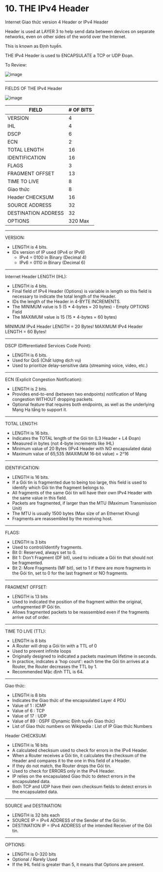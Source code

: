 # 10. THE IPv4 Header

Internet Giao thức version 4 Header or IPv4 Header

Header is used at LAYER 3 to help send data between devices on separate networks, even on other sides of the world over the Internet.

This is known as Định tuyến.

THE IPv4 Header is used to ENCAPSULATE a TCP or UDP Đoạn.

To Review:

![image](https://github.com/psaumur/CCNA/assets/106411237/64906e3c-0bae-4c2c-96ca-4e6850f3844a)


---

FIELDS OF THE IPv4 Header

![image](https://github.com/psaumur/CCNA/assets/106411237/f2667488-2769-4e62-bee7-eddbf9e00058)


| FIELD | # OF BITS |
| --- | --- |
| VERSION | 4 |
| IHL | 4 |
| DSCP | 6 |
| ECN | 2 |
| TOTAL LENGTH | 16 |
| IDENTIFICATION | 16 |
| FLAGS | 3 |
| FRAGMENT OFFSET | 13 |
| TIME TO LIVE | 8 |
| Giao thức | 8 |
| Header CHECKSUM | 16 |
| SOURCE ADDRESS | 32 |
| DESTINATION ADDRESS | 32 |
| OPTIONS | 320 Max |

---

VERSION:

- LENGTH is 4 bits.
- IDs version of IP used (IPv4 or IPv6)
    - IPv4 = 0100 in Binary (Decimal 4)
    - IPv6 = 0110 in Binary (Decimal 6)

---

Internet Header LENGTH (IHL):

- LENGTH is 4 bits.
- Final field of IPv4 Header (Options) is variable in length so this field is necessary to indicate the total length of the Header.
- IDs the length of the Header in 4-BYTE INCREMENTS.
- The MINIMUM value is 5 (5 * 4-bytes = 20 bytes) - Empty OPTIONS Field
- The MAXIMUM value is 15 (15 * 4-bytes = 60 bytes)

MINIMUM IPv4 Header LENGTH = 20 Bytes!
MAXIMUM IPv4 Header LENGTH = 60 Bytes!

---

DSCP (Differentiated Services Code Point):

- LENGTH is 6 bits.
- Used for QoS (Chất lượng dịch vụ)
- Used to prioritize delay-sensitive data (streaming voice, video, etc.)

---

ECN (Explicit Congestion Notification):

- LENGTH is 2 bits.
- Provides end-to-end (between two endpoints) notification of Mạng congestion WITHOUT dropping packets.
- Optional feature that requires both endpoints, as well as the underlying Mạng Hạ tầng to support it.

---

TOTAL LENGTH:

- LENGTH is 16 bits.
- Indicates the TOTAL length of the Gói tin (L3 Header + L4 Đoạn)
- Measured in bytes (not 4-byte increments like IHL)
- Minimum value of 20 Bytes (IPv4 Header with NO encapsulated data)
- Maximum value of 65,535 (MAXIMUM 16-bit value) = 2^16

---

IDENTIFICATION:

- LENGTH is 16 bits.
- If a Gói tin is fragmented due to being too large, this field is used to identify which Gói tin the fragment belongs to.
- All fragments of the same Gói tin will have their own IPv4 Header with the same value in this field.
- Packets are fragmented, if larger than the MTU (Maximum Transmission Unit)
- The MTU is usually 1500 bytes (Max size of an Ethernet Khung)
- Fragments are reassembled by the receiving host.

---

FLAGS:

- LENGTH is 3 bits
- Used to control/identify fragments.
- Bit 0: Reserved, always set to 0.
- Bit 1: Don't Fragment (DF bit), used to indicate a Gói tin that should not be fragmented.
- Bit 2: More Fragments (MF bit), set to 1 if there are more fragments in the Gói tin, set to 0 for the last fragment or NO fragments.

---

FRAGMENT OFFSET:

- LENGTH is 13 bits
- Used to indicated the position of the fragment within the original, unfragmented IP Gói tin.
- Allows fragmented packets to be reassembled even if the fragments arrive out of order.

---

TIME TO LIVE (TTL):

- LENGTH is 8 bits
- A Router will drop a Gói tin with a TTL of 0
- Used to prevent infinite loops
- Originally designed to indicated a packets maximum lifetime in seconds.
- In practice, indicates a 'hop count': each time the Gói tin arrives at a Router, the Router decreases the TTL by 1.
- Recommended Mặc định TTL is 64.

---

Giao thức:

- LENGTH is 8 bits
- Indicates the Giao thức of the encapsulated Layer 4 PDU
- Value of 1 : ICMP
- Value of 6 : TCP
- Value of 17 : UDP
- Value of 89 : OSPF (Dynamic Định tuyến Giao thức)
- List of Giao thức numbers on Wikipedia : List of IP Giao thức Numbers

Header CHECKSUM:

- LENGTH is 16 bits
- A calculated checksum used to check for errors in the IPv4 Header.
- When a Router receives a Gói tin, it calculates the checksum of the Header and compares it to the one in this field of a Header.
- If they do not match, the Router drops the Gói tin.
- Used to check for ERRORS only in the IPv4 Header.
- IP relies on the encapsulated Giao thức to detect errors in the encapsulated data.
- Both TCP and UDP have their own checksum fields to detect errors in the encapsulated data.

---

SOURCE and DESTINATION:

- LENGTH is 32 bits each
- SOURCE IP = IPv4 ADDRESS of the Sender of the Gói tin.
- DESTINATION IP = IPv4 ADDRESS of the intended Receiver of the Gói tin.

---

OPTIONS:

- LENGTH is 0-320 bits
- Optional / Rarely Used
- If the IHL field is greater than 5, it means that Options are present.

